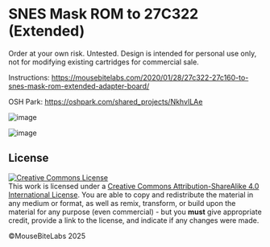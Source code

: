 # SNES Mask ROM to 27C322 (Extended)

Order at your own risk. Untested. Design is intended for personal use only, not for modifying existing cartridges for commercial sale.

Instructions: https://mousebitelabs.com/2020/01/28/27c322-27c160-to-snes-mask-rom-extended-adapter-board/

OSH Park: https://oshpark.com/shared_projects/NkhvILAe

![image](https://github.com/user-attachments/assets/36027443-b749-4783-8c29-e26704c6bb5e)

![image](https://github.com/user-attachments/assets/98dd584a-62dc-4cb7-8205-b179196242df)

## License

<a rel="license" href="http://creativecommons.org/licenses/by-sa/4.0/"><img alt="Creative Commons License" style="border-width:0" src="https://i.creativecommons.org/l/by-sa/4.0/80x15.png" /></a><br />This work is licensed under a <a rel="license" href="http://creativecommons.org/licenses/by-sa/4.0/">Creative Commons Attribution-ShareAlike 4.0 International License</a>. You are able to copy and redistribute the material in any medium or format, as well as remix, transform, or build upon the material for any purpose (even commercial) - but you **must** give appropriate credit, provide a link to the license, and indicate if any changes were made.

©MouseBiteLabs 2025
